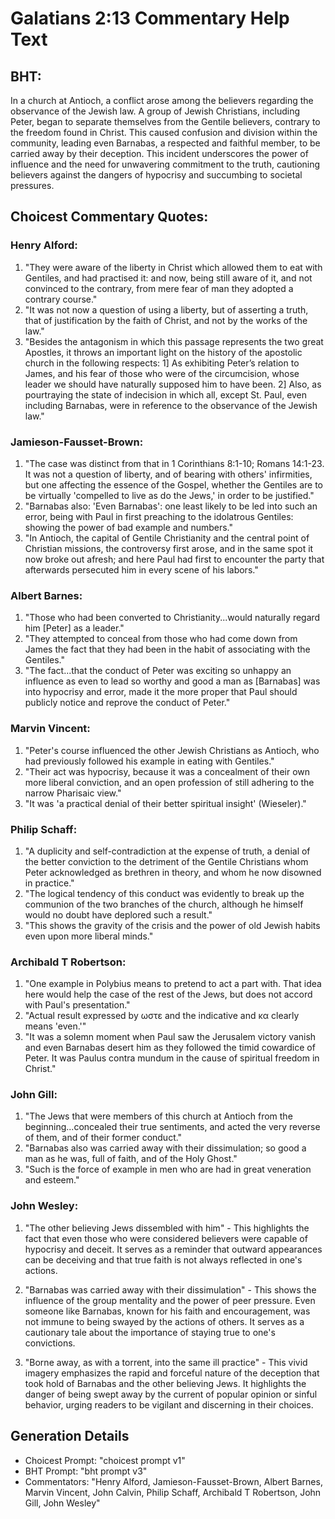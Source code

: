 # Galatians 2:13 Commentary Help Text

## BHT:
In a church at Antioch, a conflict arose among the believers regarding the observance of the Jewish law. A group of Jewish Christians, including Peter, began to separate themselves from the Gentile believers, contrary to the freedom found in Christ. This caused confusion and division within the community, leading even Barnabas, a respected and faithful member, to be carried away by their deception. This incident underscores the power of influence and the need for unwavering commitment to the truth, cautioning believers against the dangers of hypocrisy and succumbing to societal pressures.

## Choicest Commentary Quotes:
### Henry Alford:
1) "They were aware of the liberty in Christ which allowed them to eat with Gentiles, and had practised it: and now, being still aware of it, and not convinced to the contrary, from mere fear of man they adopted a contrary course."
2) "It was not now a question of using a liberty, but of asserting a truth, that of justification by the faith of Christ, and not by the works of the law."
3) "Besides the antagonism in which this passage represents the two great Apostles, it throws an important light on the history of the apostolic church in the following respects: 1] As exhibiting Peter’s relation to James, and his fear of those who were of the circumcision, whose leader we should have naturally supposed him to have been. 2] Also, as pourtraying the state of indecision in which all, except St. Paul, even including Barnabas, were in reference to the observance of the Jewish law."

### Jamieson-Fausset-Brown:
1. "The case was distinct from that in 1 Corinthians 8:1-10; Romans 14:1-23. It was not a question of liberty, and of bearing with others' infirmities, but one affecting the essence of the Gospel, whether the Gentiles are to be virtually 'compelled to live as do the Jews,' in order to be justified."
2. "Barnabas also: 'Even Barnabas': one least likely to be led into such an error, being with Paul in first preaching to the idolatrous Gentiles: showing the power of bad example and numbers."
3. "In Antioch, the capital of Gentile Christianity and the central point of Christian missions, the controversy first arose, and in the same spot it now broke out afresh; and here Paul had first to encounter the party that afterwards persecuted him in every scene of his labors."

### Albert Barnes:
1. "Those who had been converted to Christianity...would naturally regard him [Peter] as a leader."
2. "They attempted to conceal from those who had come down from James the fact that they had been in the habit of associating with the Gentiles."
3. "The fact...that the conduct of Peter was exciting so unhappy an influence as even to lead so worthy and good a man as [Barnabas] was into hypocrisy and error, made it the more proper that Paul should publicly notice and reprove the conduct of Peter."

### Marvin Vincent:
1. "Peter's course influenced the other Jewish Christians as Antioch, who had previously followed his example in eating with Gentiles."
2. "Their act was hypocrisy, because it was a concealment of their own more liberal conviction, and an open profession of still adhering to the narrow Pharisaic view."
3. "It was 'a practical denial of their better spiritual insight' (Wieseler)."

### Philip Schaff:
1. "A duplicity and self-contradiction at the expense of truth, a denial of the better conviction to the detriment of the Gentile Christians whom Peter acknowledged as brethren in theory, and whom he now disowned in practice."
2. "The logical tendency of this conduct was evidently to break up the communion of the two branches of the church, although he himself would no doubt have deplored such a result."
3. "This shows the gravity of the crisis and the power of old Jewish habits even upon more liberal minds."

### Archibald T Robertson:
1. "One example in Polybius means to pretend to act a part with. That idea here would help the case of the rest of the Jews, but does not accord with Paul's presentation." 
2. "Actual result expressed by ωστε and the indicative and κα clearly means 'even.'"
3. "It was a solemn moment when Paul saw the Jerusalem victory vanish and even Barnabas desert him as they followed the timid cowardice of Peter. It was Paulus contra mundum in the cause of spiritual freedom in Christ."

### John Gill:
1. "The Jews that were members of this church at Antioch from the beginning...concealed their true sentiments, and acted the very reverse of them, and of their former conduct." 
2. "Barnabas also was carried away with their dissimulation; so good a man as he was, full of faith, and of the Holy Ghost." 
3. "Such is the force of example in men who are had in great veneration and esteem."

### John Wesley:
1. "The other believing Jews dissembled with him" - This highlights the fact that even those who were considered believers were capable of hypocrisy and deceit. It serves as a reminder that outward appearances can be deceiving and that true faith is not always reflected in one's actions.

2. "Barnabas was carried away with their dissimulation" - This shows the influence of the group mentality and the power of peer pressure. Even someone like Barnabas, known for his faith and encouragement, was not immune to being swayed by the actions of others. It serves as a cautionary tale about the importance of staying true to one's convictions.

3. "Borne away, as with a torrent, into the same ill practice" - This vivid imagery emphasizes the rapid and forceful nature of the deception that took hold of Barnabas and the other believing Jews. It highlights the danger of being swept away by the current of popular opinion or sinful behavior, urging readers to be vigilant and discerning in their choices.


## Generation Details
- Choicest Prompt: "choicest prompt v1"
- BHT Prompt: "bht prompt v3"
- Commentators: "Henry Alford, Jamieson-Fausset-Brown, Albert Barnes, Marvin Vincent, John Calvin, Philip Schaff, Archibald T Robertson, John Gill, John Wesley"
